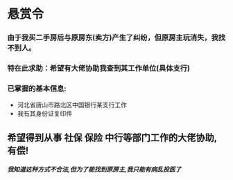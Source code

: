 # 悬赏令
### 由于我买二手房后与原房东(卖方)产生了纠纷，但原房主玩消失，我找不到人。
### 特在此求助：希望有大佬协助我查到其工作单位(具体支行)
### 已掌握的基本信息:
* 河北省唐山市路北区中国银行某支行工作
* 我有其身份证复印件
## 希望得到从事 社保 保险 中行等部门工作的大佬协助,有偿!
##### 我知道这种方式不合法,但为了能找到原房主,我只能有病乱投医了

